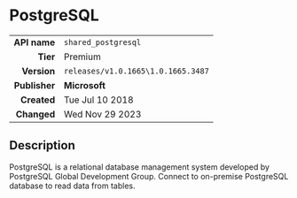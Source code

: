 # PostgreSQL
| | |
|-:|-|
|**API name**|`shared_postgresql`|
|**Tier**|Premium|
|**Version**|`releases/v1.0.1665\1.0.1665.3487`|
|**Publisher**|**Microsoft**|
|**Created**|Tue Jul 10 2018|
|**Changed**|Wed Nov 29 2023|

## Description
PostgreSQL is a relational database management system developed by PostgreSQL Global Development Group. Connect to on-premise PostgreSQL database to read data from tables.

